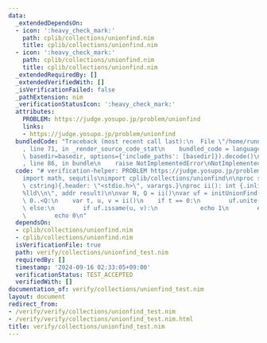 ```yaml
---
data:
  _extendedDependsOn:
  - icon: ':heavy_check_mark:'
    path: cplib/collections/unionfind.nim
    title: cplib/collections/unionfind.nim
  - icon: ':heavy_check_mark:'
    path: cplib/collections/unionfind.nim
    title: cplib/collections/unionfind.nim
  _extendedRequiredBy: []
  _extendedVerifiedWith: []
  _isVerificationFailed: false
  _pathExtension: nim
  _verificationStatusIcon: ':heavy_check_mark:'
  attributes:
    PROBLEM: https://judge.yosupo.jp/problem/unionfind
    links:
    - https://judge.yosupo.jp/problem/unionfind
  bundledCode: "Traceback (most recent call last):\n  File \"/home/runner/.local/lib/python3.10/site-packages/onlinejudge_verify/documentation/build.py\"\
    , line 71, in _render_source_code_stat\n    bundled_code = language.bundle(stat.path,\
    \ basedir=basedir, options={'include_paths': [basedir]}).decode()\n  File \"/home/runner/.local/lib/python3.10/site-packages/onlinejudge_verify/languages/nim.py\"\
    , line 86, in bundle\n    raise NotImplementedError\nNotImplementedError\n"
  code: "# verification-helper: PROBLEM https://judge.yosupo.jp/problem/unionfind\n\
    import math, sequtils\nimport cplib/collections/unionfind\n\nproc scanf(formatstr:\
    \ cstring){.header: \"<stdio.h>\", varargs.}\nproc ii(): int {.inline.} = scanf(\"\
    %lld\\n\", addr result)\n\nvar N, Q = ii()\nvar uf = initUnionFind(N)\nfor i in\
    \ 0..<Q:\n    var t, u, v = ii()\n    if t == 0:\n        uf.unite(u, v)\n   \
    \ else:\n        if uf.issame(u, v):\n            echo 1\n        else:\n    \
    \        echo 0\n"
  dependsOn:
  - cplib/collections/unionfind.nim
  - cplib/collections/unionfind.nim
  isVerificationFile: true
  path: verify/collections/unionfind_test.nim
  requiredBy: []
  timestamp: '2024-09-16 02:33:05+09:00'
  verificationStatus: TEST_ACCEPTED
  verifiedWith: []
documentation_of: verify/collections/unionfind_test.nim
layout: document
redirect_from:
- /verify/verify/collections/unionfind_test.nim
- /verify/verify/collections/unionfind_test.nim.html
title: verify/collections/unionfind_test.nim
---
```


